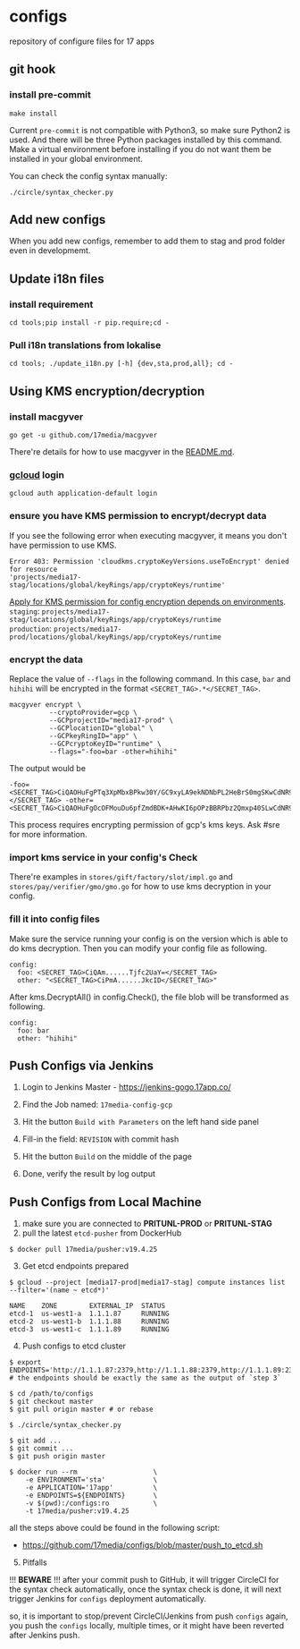 # configs
repository of configure files for 17 apps

## git hook

### install pre-commit

```
make install
```

Current `pre-commit` is not compatible with Python3, so make sure Python2 is used. And there will be three Python packages installed by this command. Make a virtual environment before installing if you do not want them be installed in your global environment.

You can check the config syntax manually:

```
./circle/syntax_checker.py
```

## Add new configs

When you add new configs, remember to add them to stag and prod folder even in developmemt.

## Update i18n files

### install requirement
```
cd tools;pip install -r pip.require;cd -
```

### Pull i18n translations from lokalise

```
cd tools; ./update_i18n.py [-h] {dev,sta,prod,all}; cd -
```

## Using KMS encryption/decryption

### install macgyver
```
go get -u github.com/17media/macgyver
```
There're details for how to use macgyver in the [README.md](https://github.com/17media/macgyver).

### [gcloud](https://cloud.google.com/sdk/gcloud/?hl=zh-TW) login
```
gcloud auth application-default login
```

### ensure you have KMS permission to encrypt/decrypt data
If you see the following error when executing macgyver, it means you don't have permission to use KMS.

```
Error 403: Permission 'cloudkms.cryptoKeyVersions.useToEncrypt' denied for resource
'projects/media17-stag/locations/global/keyRings/app/cryptoKeys/runtime'
```

[Apply for KMS permission for config encryption depends on environments](https://github.com/17media/infrastructure/issues/new/choose).  
`staging`: `projects/media17-stag/locations/global/keyRings/app/cryptoKeys/runtime`  
`production`: `projects/media17-prod/locations/global/keyRings/app/cryptoKeys/runtime`

### encrypt the data
Replace the value of `--flags` in the following command.
In this case, `bar` and `hihihi` will be encrypted in the format `<SECRET_TAG>.*</SECRET_TAG>`.
```
macgyver encrypt \
          --cryptoProvider=gcp \
          --GCPprojectID="media17-prod" \
          --GCPlocationID="global" \
          --GCPkeyRingID="app" \
          --GCPcryptoKeyID="runtime" \
          --flags="-foo=bar -other=hihihi"
```
The output would be
```
-foo=<SECRET_TAG>CiQAOHuFgPTq3XpMbxBPkw30Y/GC9xyLA9ekNDNbPL2HeBrS0mgSKwCdNR9AESxrBf/yEJHPd2DXFcPcueM6kfopCsnY8gPzSztRyheqYYE4np4=</SECRET_TAG> -other=<SECRET_TAG>CiQAOHuFgOcOFMouDu6pfZmdBDK+AHwKI6pOPzBBRPbz2Qmxp40SLwCdNR9APyF4WGPu1XuVpb/IEWCnAh5xj180VvK5nOEUPtXxgjAix3gVEiEBaLPZ</SECRET_TAG>
```
This process requires encrypting permission of gcp's kms keys. Ask #sre for more information.

### import kms service in your config's Check
There're examples in `stores/gift/factory/slot/impl.go` and `stores/pay/verifier/gmo/gmo.go`
for how to use kms decryption in your config.

### fill it into config files
Make sure the service running your config is on the version which is able to do kms decryption. 
Then you can modify your config file as following.
```
config:
  foo: <SECRET_TAG>CiQAm......Tjfc2UaY=</SECRET_TAG>
  other: "<SECRET_TAG>CiPmA......JkcID</SECRET_TAG>"
```
After kms.DecryptAll() in config.Check(), the file blob will be transformed as following.
```
config:
  foo: bar
  other: "hihihi"
```


## Push Configs via Jenkins

1. Login to Jenkins Master - https://jenkins-gogo.17app.co/

2. Find the Job named: `17media-config-gcp`

3. Hit the button `Build with Parameters` on the left hand side panel

4. Fill-in the field: `REVISION` with commit hash

5. Hit the button `Build` on the middle of the page

6. Done, verify the result by log output

## Push Configs from Local Machine

1. make sure you are connected to **PRITUNL-PROD** or **PRITUNL-STAG**
2. pull the latest `etcd-pusher` from DockerHub

```
$ docker pull 17media/pusher:v19.4.25
```

3. Get etcd endpoints prepared

```
$ gcloud --project [media17-prod|media17-stag] compute instances list --filter='(name ~ etcd*)'

NAME    ZONE        EXTERNAL_IP  STATUS
etcd-1  us-west1-a  1.1.1.87     RUNNING
etcd-2  us-west1-b  1.1.1.88     RUNNING
etcd-3  us-west1-c  1.1.1.89     RUNNING
```

4. Push configs to etcd cluster

```
$ export ENDPOINTS='http://1.1.1.87:2379,http://1.1.1.88:2379,http://1.1.1.89:2379' # the endpoints should be exactly the same as the output of `step 3`

$ cd /path/to/configs
$ git checkout master
$ git pull origin master # or rebase

$ ./circle/syntax_checker.py

$ git add ...
$ git commit ...
$ git push origin master

$ docker run --rm                   \
    -e ENVIRONMENT='sta'            \
    -e APPLICATION='17app'          \
    -e ENDPOINTS=${ENDPOINTS}       \
    -v $(pwd):/configs:ro           \
    -t 17media/pusher:v19.4.25
```

all the steps above could be found in the following script:
- https://github.com/17media/configs/blob/master/push_to_etcd.sh

5. Pitfalls

!!! **BEWARE** !!! after your commit push to GitHub, it will trigger CircleCI for the syntax check automatically,
once the syntax check is done, it will next trigger Jenkins for `configs` deployment automatically.

so, it is important to stop/prevent CircleCI/Jenkins from push `configs` again,
you push the `configs` locally, multiple times, or it might have been reverted after Jenkins push.
